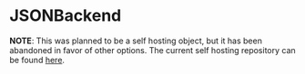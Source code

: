 # JSONBackend
**NOTE**: This was planned to be a self hosting object, but it has been abandoned in favor of other options. The current self hosting repository can be found [here](https://github.com/Shabang-Systems/CondutionSelfHosting).
